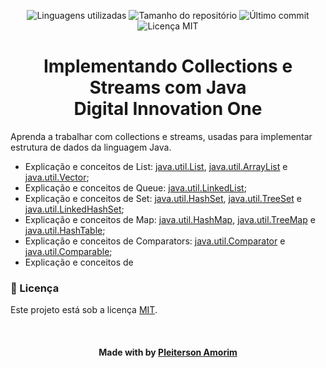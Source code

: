 <!-- Badges session -->
<p align="center">  
  <!-- languages -->
  <img src="https://img.shields.io/github/languages/count/pleiterson/collections-streams-java?style=social" alt="Linguagens utilizadas">
  <!-- repo size -->
  <img src="https://img.shields.io/github/repo-size/Pleiterson/collections-streams-java?style=social" alt="Tamanho do repositório">
  <!-- last commit -->
  <img src="https://img.shields.io/github/last-commit/Pleiterson/collections-streams-java?style=social" alt="Último commit">
  <!-- licence MIT -->
  <img src="https://img.shields.io/github/license/Pleiterson/collections-streams-java?style=social" alt="Licença MIT">
</p>

<!--About session-->
<h1 align="center">Implementando Collections e Streams com Java<br>Digital Innovation One</h1>

Aprenda a trabalhar com collections e streams, usadas para implementar estrutura de dados da linguagem Java.

- Explicação e conceitos de List: [java.util.List](https://github.com/Pleiterson/collections-streams-java/blob/master/src/list/ExemploList.java), [java.util.ArrayList](https://github.com/Pleiterson/collections-streams-java/blob/master/src/list/ExemploArrayList.java) e [java.util.Vector](https://github.com/Pleiterson/collections-streams-java/blob/master/src/list/ExemploVector.java);
- Explicação e conceitos de Queue: [java.util.LinkedList](https://github.com/Pleiterson/collections-streams-java/tree/master/src/queue);
- Explicação e conceitos de Set: [java.util.HashSet](https://github.com/Pleiterson/collections-streams-java/blob/master/src/set/ExemploHashSet.java), [java.util.TreeSet](https://github.com/Pleiterson/collections-streams-java/blob/master/src/set/ExemploTreeSet.java) e [java.util.LinkedHashSet](https://github.com/Pleiterson/collections-streams-java/blob/master/src/set/ExemploLinkedHashSet.java);
- Explicação e conceitos de Map: [java.util.HashMap](https://github.com/Pleiterson/collections-streams-java/blob/master/src/map/ExemploHashMap.java), [java.util.TreeMap](https://github.com/Pleiterson/collections-streams-java/blob/master/src/map/ExemploTreeMap.java) e [java.util.HashTable](https://github.com/Pleiterson/collections-streams-java/blob/master/src/map/ExemploHashTable.java);
- Explicação e conceitos de Comparators: [java.util.Comparator](https://github.com/Pleiterson/collections-streams-java/blob/master/src/comparators/ComparatorsExampleList.java.java) e [java.util.Comparable](https://github.com/Pleiterson/collections-streams-java/blob/master/src/comparators/Estudante.java);
- Explicação e conceitos de<br>

<!--License session-->
<h3>📝 Licença</h3>

Este projeto está sob a licença [MIT](./LICENSE).

<!--Bottom session-->
<br><h4 align=center>Made with by <a target="_blank" href="https://pleiterson.vercel.app" >Pleiterson Amorim</a></h4>
